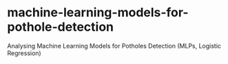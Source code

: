 # machine-learning-models-for-pothole-detection
Analysing Machine Learning Models for Potholes Detection (MLPs, Logistic Regression)

